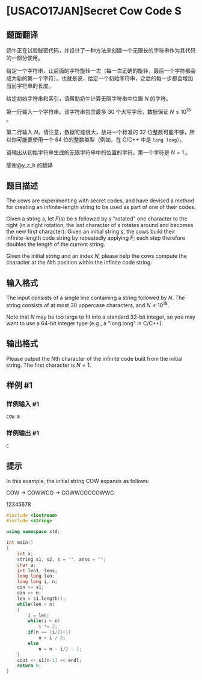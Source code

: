 # [USACO17JAN]Secret Cow Code S

## 题面翻译

奶牛正在试验秘密代码，并设计了一种方法来创建一个无限长的字符串作为其代码的一部分使用。

给定一个字符串，让后面的字符旋转一次（每一次正确的旋转，最后一个字符都会成为新的第一个字符）。也就是说，给定一个初始字符串，之后的每一步都会增加当前字符串的长度。

给定初始字符串和索引，请帮助奶牛计算无限字符串中位置 $N$ 的字符。

第一行输入一个字符串。该字符串包含最多 $30$ 个大写字母，数据保证 $N \leq 10^{18}$ 。

第二行输入 $N$。请注意，数据可能很大，放进一个标准的 $32$ 位整数可能不够，所以你可能要使用一个 $64$ 位的整数类型（例如，在 C/C++ 中是 `long long`）。

请输出从初始字符串生成的无限字符串中的位置的字符。第一个字符是 $N=1$.。

感谢@y\_z\_h 的翻译

## 题目描述

The cows are experimenting with secret codes, and have devised a method for creating an infinite-length string to be used as part of one of their codes.

Given a string $s$, let $F(s)$ be $s$ followed by $s$ "rotated" one character to the right (in a right rotation, the last character of $s$ rotates around and becomes the new first character). Given an initial string $s$, the cows build their infinite-length code string by repeatedly applying $F$; each step therefore doubles the length of the current string.


Given the initial string and an index $N$, please help the cows compute the character at the $N$th position within the infinite code string.

## 输入格式

The input consists of a single line containing a string followed by $N$. The string consists of at most 30 uppercase characters, and $N \leq 10^{18}$.

Note that $N$ may be too large to fit into a standard 32-bit integer, so you may want to use a 64-bit integer type (e.g., a "long long" in C/C++).

## 输出格式

Please output the $N$th character of the infinite code built from the initial string. The first character is $N=1$.

## 样例 #1

### 样例输入 #1

```
COW 8
```

### 样例输出 #1

```
C
```

## 提示

In this example, the initial string COW expands as follows:


COW -> COWWCO -> COWWCOOCOWWC

12345678

```C++
#include <iostream>
#include <string>

using namespace std;

int main()
{
    int x;
    string s1, s2, s = "", anss = "";
    char a;
    int len1, lens;
    long long len;
    long long i, n;
    cin >> s1;
    cin >> n;
    len = s1.length();
    while(len < n)
    {
        i = len;
        while(i < n)
            i *= 2;
        if(n == (i/2)+1)
            n = i / 2;
        else
            n = n - i/2 - 1;
    }
    cout << s1[n-1] << endl;
    return 0;
}
```
